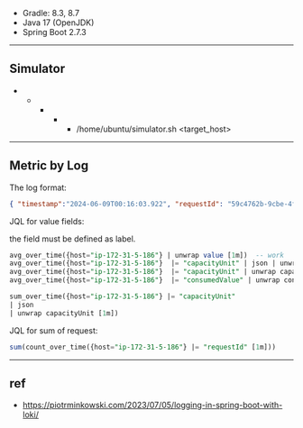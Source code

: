 
- Gradle: 8.3, 8.7
- Java 17 (OpenJDK)
- Spring Boot 2.7.3


---

## Simulator

* * * * * /home/ubuntu/simulator.sh <target_host>


---

## Metric by Log


The log format:

```json
{ "timestamp":"2024-06-09T00:16:03.922", "requestId": "59c4762b-9cbe-4fac-97a5-40017d54a4bb", "level":"INFO", "class":"c.g.race.controller.RootController", "thread":"http-nio-8092-exec-10", "value": "-18064", "message": "operate(), value is -18064" }
```


JQL for value fields:

the field must be defined as label.

```sql
avg_over_time({host="ip-172-31-5-186"} | unwrap value [1m])  -- work
avg_over_time({host="ip-172-31-5-186"}  |= "capacityUnit" | json | unwrap value [1m])
avg_over_time({host="ip-172-31-5-186"}  |= "capacityUnit" | unwrap capacityUnit [1m])
avg_over_time({host="ip-172-31-5-186"}  |= "consumedValue" | unwrap consumedValue [1m])

sum_over_time({host="ip-172-31-5-186"} |= "capacityUnit"
| json
| unwrap capacityUnit [1m])

```


JQL for sum of request:

```sql
sum(count_over_time({host="ip-172-31-5-186"} |= "requestId" [1m]))
```



---
## ref

- https://piotrminkowski.com/2023/07/05/logging-in-spring-boot-with-loki/

